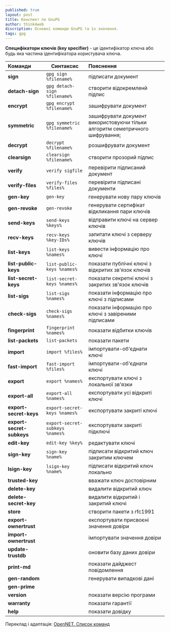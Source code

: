 ```yaml
---
published: true
layout: post
title: Конспект по GnuPG
author: think4web
discription: Основні команди GnuPG та їх значення.
tags: gpg 
---
```


**Специфікатори ключів (key specifier)** - це ідентифікатор ключа або будь яка частина ідентифікатора користувача ключа.

| **Команди** | **Синтаксис** | **Пояснення** |
| :--- | --- | :--- |
| **sign** | ```gpg sign %filename%``` | підписати документ |
| **detach-sign** | ```gpg detach-sign %filename%``` | створити відокремленй підпис |
| **encrypt** | ```gpg encrypt %filename%``` | зашифрувати документ |
| **symmetric** | ```gpg symmetric %filename%``` | зашифрувати документ використовуючи тільки алгоритм семетричного шифрування;
| **decrypt** | ```decrypt %filename%``` | розшифрувати документ |
| **clearsign** | ```clearsign %filename%``` | створити прозорий підпис |
| **verify** | ```verify sigfile``` | перевірити підписаний документ |
| **verify-files** | ```verify-files %files%``` | перевірити підписані документи |
| **gen-key** | ```gen-key``` | генерувати нову пару ключів |
| **gen-revoke** | ```gen-revoke``` | генерувати сертифікат відкликання пари ключів |
| **send-keys** | ```send-keys %keys%``` | відправити ключі на сервер ключів |
| **recv-keys** | ```recv-keys %key-IDs%```| запитати ключі з серверу ключів |
| **list-keys** | ```list-keys %names%``` | вивести інформацію про ключі |
| **list-public-keys** | ```list-public-keys %names%``` | показати публічні ключі з відкритих зв'язок ключів |
| **list-secret-keys** | ```list-secret-keys %names%``` | показати секретні ключі з закритих зв'язок ключів |
| **list-sigs** | ```list-sigs %names%``` | показати інформацію про ключі з підписами |
| **check-sigs** | ```check-sigs %names%``` | показати інформацію про ключі з завіреними підписами |
| **fingerprint** | ```fingerprint %names%``` | показати відбитки ключів |
| **list-packets** | ```list-packets``` | показати пакети |
| **import** | ```import %files%``` | імпортувати-об'єднати ключі |
| **fast-import** | ```fast-import %files%``` | імпортувати-об'єднати ключі |
| **export** | ```export %names%``` | експортувати ключі з локальної зв'язки |
| **export-all** | ```export-all %names%``` | експортувати усі відкриті ключі |
| **export-secret-keys** | ```export-secret-keys %names%``` | експортувати закриті ключі |
| **export-secret-subkeys** | ```export-secret-subkeys %names%``` | експортувати закриті підключі |
| **edit-key** | ```edit-key %key%``` | редактувати ключі |
| **sign-key** | ```sign-key %name%``` | підписати відкритий ключ закритим ключем |
| **lsign-key** | ```lsign-key %name%``` | підписати відкритий ключ локально |
| **trusted-key** | | вважати ключ достовірним |
| **delete-key** | | видалити відкритий ключ |
| **delete-secret-key** | | видалити відкритий і закритий ключі |
| **store** | | створити пакети з rfc1991 |
| **export-ownertrust** | | експортувати присвоєні значення довіри |
| **import-ownertrust** | | імпортувати значення довіри |
| **update-trustdb** | | оновити базу даних довіри |
| **print-md** | | показати дайджест повідомлення |
| **gen-random** | | генерувати випадкові дані |
| **gen-prime** | | |
| **version** | | показати версію програми |
| **warranty** | | показати гарантії |
| **help** | | показати довідку |

Переклад і адаптація: [OpenNET. Список команд](https://www.opennet.ru/docs/RUS/pgupg/r598.html)
